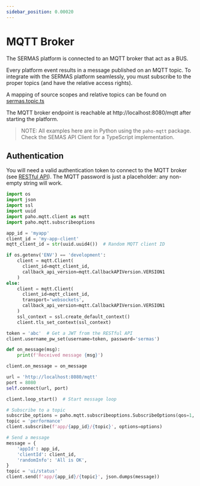 ```yaml
---
sidebar_position: 0.00020
---
```


# MQTT Broker

The SERMAS platform is connected to an MQTT broker that act as a BUS.

Every platform event results in a message published on an MQTT topic. To integrate with the SERMAS platform seamlessly, you must subscribe to the proper topics (and have the relative access rights).

A mapping of source scopes and relative topics can be found on [sermas.topic.ts](https://github.com/sermas-eu/sermas-api/blob/main/libs/sermas/sermas.topic.ts)

The MQTT broker endpoint is reachable at http://localhost:8080/mqtt after starting the platform.

> NOTE: All examples here are in Python using the `paho-mqtt` package. Check the SEMAS API Client for a TypeScript implementation.

## Authentication

You will need a valid authentication token to connect to the MQTT broker (see [RESTful API](resftul-api)).
The MQTT password is just a placeholder: any non-empty string will work.

```python
import os
import json
import ssl
import uuid
import paho.mqtt.client as mqtt
import paho.mqtt.subscribeoptions

app_id = 'myapp'
client_id = 'my-app-client'
mqtt_client_id = str(uuid.uuid4())  # Random MQTT client ID

if os.getenv('ENV') == 'development':
    client = mqtt.Client(
      client_id=mqtt_client_id,
      callback_api_version=mqtt.CallbackAPIVersion.VERSION1
    )
else: 
    client = mqtt.Client(
      client_id=mqtt_client_id,
      transport='websockets',
      callback_api_version=mqtt.CallbackAPIVersion.VERSION1
    )
    ssl_context = ssl.create_default_context()
    client.tls_set_context(ssl_context)

token = 'abc'  # Get a JWT from the RESTful API
client.username_pw_set(username=token, password='sermas')

def on_message(msg):
	print(f'Received message {msg}')

client.on_message = on_message

url = 'http://localhost:8080/mqtt'
port = 8080
self.connect(url, port)

client.loop_start()  # Start message loop

# Subscribe to a topic
subscribe_options = paho.mqtt.subscribeoptions.SubscribeOptions(qos=1, noLocal=True)
topic = 'performance'
client.subscribe(f'app/{app_id}/{topic}', options=options)

# Send a message
message = {
	'appId': app_id,
	'clientId': client_id,
	'randomInfo': 'All is OK', 
}
topic = 'ui/status'
client.send(f'app/{app_id}/{topic}', json.dumps(message))
``` 


